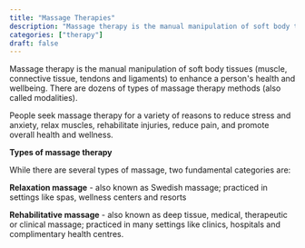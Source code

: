```yaml
---
title: "Massage Therapies"
description: "Massage therapy is the manual manipulation of soft body tissues (muscle, connective tissue, tendons and ligaments) to enhance a person's health and wellbeing."
categories: ["therapy"]
draft: false
---
```


Massage therapy is the manual manipulation of soft body tissues (muscle, connective tissue, tendons and ligaments) to enhance a person's health and wellbeing. There are dozens of types of massage therapy methods (also called modalities).

People seek massage therapy for a variety of reasons to reduce stress and anxiety, relax muscles, rehabilitate injuries, reduce pain, and promote overall health and wellness.

**Types of massage therapy**

While there are several types of massage, two fundamental categories are:

**Relaxation massage** - also known as Swedish massage; practiced in settings like spas, wellness centers and resorts

**Rehabilitative massage** - also known as deep tissue, medical, therapeutic or clinical massage; practiced in many settings like clinics, hospitals and complimentary health centres.